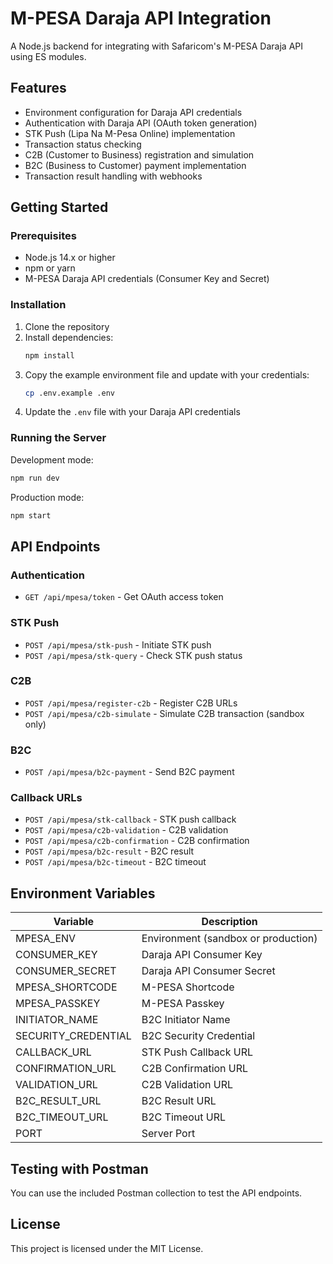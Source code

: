 # M-PESA Daraja API Integration

A Node.js backend for integrating with Safaricom's M-PESA Daraja API using ES modules.

## Features

- Environment configuration for Daraja API credentials
- Authentication with Daraja API (OAuth token generation)
- STK Push (Lipa Na M-Pesa Online) implementation
- Transaction status checking
- C2B (Customer to Business) registration and simulation
- B2C (Business to Customer) payment implementation
- Transaction result handling with webhooks

## Getting Started

### Prerequisites

- Node.js 14.x or higher
- npm or yarn
- M-PESA Daraja API credentials (Consumer Key and Secret)

### Installation

1. Clone the repository
2. Install dependencies:
   ```bash
   npm install
   ```
3. Copy the example environment file and update with your credentials:
   ```bash
   cp .env.example .env
   ```
4. Update the `.env` file with your Daraja API credentials

### Running the Server

Development mode:
```bash
npm run dev
```

Production mode:
```bash
npm start
```

## API Endpoints

### Authentication
- `GET /api/mpesa/token` - Get OAuth access token

### STK Push
- `POST /api/mpesa/stk-push` - Initiate STK push
- `POST /api/mpesa/stk-query` - Check STK push status

### C2B
- `POST /api/mpesa/register-c2b` - Register C2B URLs
- `POST /api/mpesa/c2b-simulate` - Simulate C2B transaction (sandbox only)

### B2C
- `POST /api/mpesa/b2c-payment` - Send B2C payment

### Callback URLs
- `POST /api/mpesa/stk-callback` - STK push callback
- `POST /api/mpesa/c2b-validation` - C2B validation
- `POST /api/mpesa/c2b-confirmation` - C2B confirmation
- `POST /api/mpesa/b2c-result` - B2C result
- `POST /api/mpesa/b2c-timeout` - B2C timeout

## Environment Variables

| Variable | Description |
|----------|-------------|
| MPESA_ENV | Environment (sandbox or production) |
| CONSUMER_KEY | Daraja API Consumer Key |
| CONSUMER_SECRET | Daraja API Consumer Secret |
| MPESA_SHORTCODE | M-PESA Shortcode |
| MPESA_PASSKEY | M-PESA Passkey |
| INITIATOR_NAME | B2C Initiator Name |
| SECURITY_CREDENTIAL | B2C Security Credential |
| CALLBACK_URL | STK Push Callback URL |
| CONFIRMATION_URL | C2B Confirmation URL |
| VALIDATION_URL | C2B Validation URL |
| B2C_RESULT_URL | B2C Result URL |
| B2C_TIMEOUT_URL | B2C Timeout URL |
| PORT | Server Port |

## Testing with Postman

You can use the included Postman collection to test the API endpoints.

## License

This project is licensed under the MIT License.